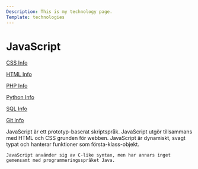 ```yaml
---
Description: This is my technology page.
Template: technologies
---
```


<h1>JavaScript</h1>

<div class="aside">
    <p><a href="../portfolio/css">CSS Info</a></p>
    <p><a href="../portfolio/html">HTML Info</a></p>
    <p><a href="../portfolio/php">PHP Info</a></p>
    <p><a href="../portfolio/python">Python Info</a></p>
    <p><a href="../portfolio/sqlite">SQL Info</a></p>
    <p><a href="../portfolio/git">Git Info</a></p>
</div>
<div class="text">
    JavaScript är ett prototyp-baserat skriptspråk. JavaScript utgör tillsammans med HTML och CSS grunden för webben. JavaScript är dynamiskt, svagt typat och hanterar funktioner som första-klass-objekt.

    JavaScript använder sig av C-like syntax, men har annars inget gemensamt med programmeringsspråket Java.

</div>
